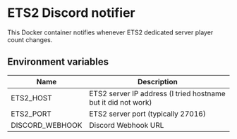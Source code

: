 # ETS2 Discord notifier

This Docker container notifies whenever ETS2 dedicated server player count changes. 

## Environment variables

| Name            | Description                                                   |
|-----------------|---------------------------------------------------------------|
| ETS2_HOST       | ETS2 server IP address (I tried hostname but it did not work) |
| ETS2_PORT       | ETS2 server port (typically 27016)                            |
| DISCORD_WEBHOOK | Discord Webhook URL                                           |